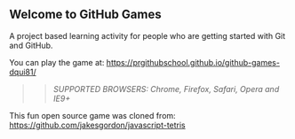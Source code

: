 ## Welcome to GitHub Games

A project based learning activity for people who are getting started with Git and GitHub.

You can play the game at: https://prgithubschool.github.io/github-games-dqui81/

>> _*SUPPORTED BROWSERS*: Chrome, Firefox, Safari, Opera and IE9+_

This fun open source game was cloned from: https://github.com/jakesgordon/javascript-tetris
